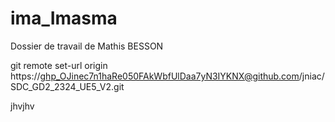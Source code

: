 
# ima_Imasma

Dossier de travail de Mathis BESSON

git remote set-url origin https://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@github.com/jniac/SDC_GD2_2324_UE5_V2.git

jhvjhv